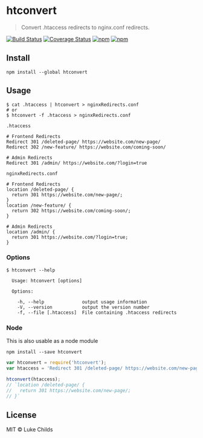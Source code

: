 # htconvert

> Convert .htaccess redirects to nginx.conf redirects.

[![Build Status](https://travis-ci.org/lukechilds/htconvert.svg?branch=master)](https://travis-ci.org/lukechilds/htconvert)
[![Coverage Status](https://coveralls.io/repos/github/lukechilds/htconvert/badge.svg?branch=master)](https://coveralls.io/github/lukechilds/htconvert?branch=master)
[![npm](https://img.shields.io/npm/dt/htconvert.svg)](https://www.npmjs.com/package/htconvert)
[![npm](https://img.shields.io/npm/v/htconvert.svg)](https://www.npmjs.com/package/htconvert)

## Install

```shell
npm install --global htconvert
```

## Usage

```shell
$ cat .htaccess | htconvert > nginxRedirects.conf
# or
$ htconvert -f .htaccess > nginxRedirects.conf
```

`.htaccess`

```apacheconf
# Frontend Redirects
Redirect 301 /deleted-page/ https://website.com/new-page/
Redirect 302 /new-feature/ https://website.com/coming-soon/

# Admin Redirects
Redirect 301 /admin/ https://website.com/?login=true
```

`nginxRedirects.conf`

```
# Frontend Redirects
location /deleted-page/ {
  return 301 https://website.com/new-page/;
}
location /new-feature/ {
  return 302 https://website.com/coming-soon/;
}

# Admin Redirects
location /admin/ {
  return 301 https://website.com/?login=true;
}
```

### Options

```shell
$ htconvert --help

  Usage: htconvert [options]

  Options:

    -h, --help              output usage information
    -V, --version           output the version number
    -f, --file [.htaccess]  File containing .htaccess redirects
```

### Node

This is also usable as a node module

```shell
npm install --save htconvert
```

```js
var htconvert = require('htconvert');
var htaccess = 'Redirect 301 /deleted-page/ https://website.com/new-page/';

htconvert(htaccess);
// `location /deleted-page/ {
//   return 301 https://website.com/new-page/;
// }`
```

## License

MIT © Luke Childs
